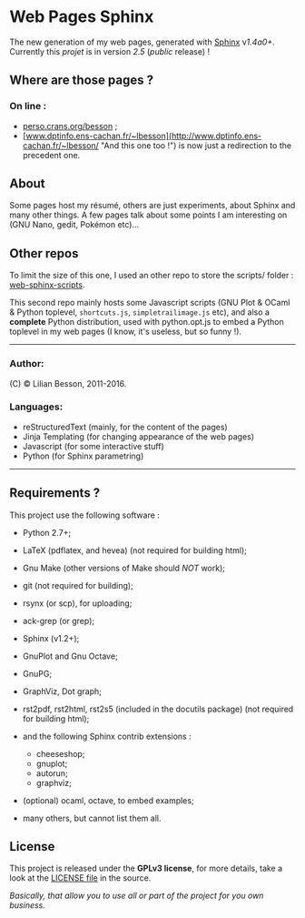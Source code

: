 # Web Pages Sphinx
The new generation of my web pages, generated with [Sphinx](<http://sphinx-doc.org>) v*1.4a0+*.
Currently this *projet* is in version *2.5* (*public* release) !

## Where are those pages ?

### On line :
 * [perso.crans.org/besson](<http://perso.crans.org/besson/> "Check this one !") ;
 * [www.dptinfo.ens-cachan.fr/~lbesson](<http://www.dptinfo.ens-cachan.fr/~lbesson/> "And this one too !") is now just a redirection to the precedent one.

## About
Some pages host my résumé, others are just experiments, about Sphinx and many other things.
A few pages talk about some points I am interesting on (GNU Nano, gedit, Pokémon etc)...

## Other repos
To limit the size of this one, I used an other repo to store
the scripts/ folder : [web-sphinx-scripts](<https://bitbucket.org/lbesson/web-sphinx-scripts/> "Hehe").

This second repo mainly hosts some Javascript scripts 
(GNU Plot & OCaml & Python toplevel, `shortcuts.js`, `simpletrailimage.js` etc), 
and also a **complete** Python distribution, 
used with python.opt.js to embed a Python toplevel in my web pages (I know, it's useless, but so funny !).

----

### Author:
(C) © Lilian Besson, 2011-2016.

### Languages:
 * reStructuredText (mainly, for the content of the pages)
 * Jinja Templating (for changing appearance of the web pages)
 * Javascript (for some interactive stuff)
 * Python (for Sphinx parametring)

----

## Requirements ?

This project use the following software :

 * Python 2.7+;
 * LaTeX (pdflatex, and hevea) (not required for building html);
 * Gnu Make (other versions of Make should *NOT* work);
 * git (not required for building);
 * rsynx (or scp), for uploading;
 * ack-grep (or grep);
 * Sphinx (v1.2+);
 * GnuPlot and Gnu Octave;
 * GnuPG;
 * GraphViz, Dot graph;
 * rst2pdf, rst2html, rst2s5 (included in the docutils package) (not required for building html);
 * and the following Sphinx contrib extensions :

    * cheeseshop;
    * gnuplot;
    * autorun;
    * graphviz;

 * (optional) ocaml, octave, to embed examples;
 * many others, but cannot list them all.

## License
This project is released under the **GPLv3 license**, for more details,
take a look at the [LICENSE file](http://besson.qc.to/LICENSE.html) in the source.

*Basically, that allow you to use all or part of the project for you own business.*
